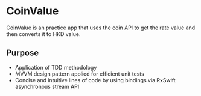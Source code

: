 # CoinValue

CoinValue is an practice app that uses the coin API to get the rate value and then converts it to HKD value.

## Purpose

- Application of TDD methodology
- MVVM design pattern applied for efficient unit tests
- Concise and intuitive lines of code by using bindings via RxSwift asynchronous stream API
